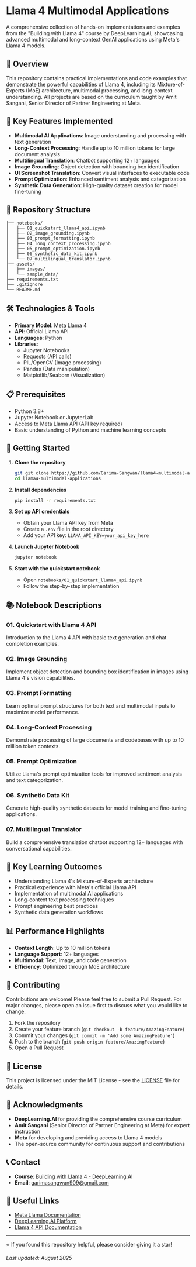 # Llama 4 Multimodal Applications

A comprehensive collection of hands-on implementations and examples from the "Building with Llama 4" course by DeepLearning.AI, showcasing advanced multimodal and long-context GenAI applications using Meta's Llama 4 models.

## 🚀 Overview

This repository contains practical implementations and code examples that demonstrate the powerful capabilities of Llama 4, including its Mixture-of-Experts (MoE) architecture, multimodal processing, and long-context understanding. All projects are based on the curriculum taught by Amit Sangani, Senior Director of Partner Engineering at Meta.

## 🧠 Key Features Implemented

- **Multimodal AI Applications**: Image understanding and processing with text generation
- **Long-Context Processing**: Handle up to 10 million tokens for large document analysis
- **Multilingual Translation**: Chatbot supporting 12+ languages
- **Image Grounding**: Object detection with bounding box identification
- **UI Screenshot Translation**: Convert visual interfaces to executable code
- **Prompt Optimization**: Enhanced sentiment analysis and categorization
- **Synthetic Data Generation**: High-quality dataset creation for model fine-tuning

## 📁 Repository Structure

```
├── notebooks/
│   ├── 01_quickstart_llama4_api.ipynb
│   ├── 02_image_grounding.ipynb
│   ├── 03_prompt_formatting.ipynb
│   ├── 04_long_context_processing.ipynb
│   ├── 05_prompt_optimization.ipynb
│   ├── 06_synthetic_data_kit.ipynb
│   └── 07_multilingual_translator.ipynb
├── assets/
│   ├── images/
│   └── sample_data/
├── requirements.txt
├── .gitignore
└── README.md
```

## 🛠️ Technologies & Tools

- **Primary Model**: Meta Llama 4
- **API**: Official Llama API
- **Languages**: Python
- **Libraries**: 
  - Jupyter Notebooks
  - Requests (API calls)
  - PIL/OpenCV (Image processing)
  - Pandas (Data manipulation)
  - Matplotlib/Seaborn (Visualization)

## 📋 Prerequisites

- Python 3.8+
- Jupyter Notebook or JupyterLab
- Access to Meta Llama API (API key required)
- Basic understanding of Python and machine learning concepts

## 🚀 Getting Started

1. **Clone the repository**
   ```bash
   git git clone https://github.com/Garima-Sangwan/llama4-multimodal-applications.git
   cd llama4-multimodal-applications
   ```

2. **Install dependencies**
   ```bash
   pip install -r requirements.txt
   ```

3. **Set up API credentials**
   - Obtain your Llama API key from Meta
   - Create a `.env` file in the root directory
   - Add your API key: `LLAMA_API_KEY=your_api_key_here`

4. **Launch Jupyter Notebook**
   ```bash
   jupyter notebook
   ```

5. **Start with the quickstart notebook**
   - Open `notebooks/01_quickstart_llama4_api.ipynb`
   - Follow the step-by-step implementation

## 📚 Notebook Descriptions

### 01. Quickstart with Llama 4 API
Introduction to the Llama 4 API with basic text generation and chat completion examples.

### 02. Image Grounding
Implement object detection and bounding box identification in images using Llama 4's vision capabilities.

### 03. Prompt Formatting
Learn optimal prompt structures for both text and multimodal inputs to maximize model performance.

### 04. Long-Context Processing
Demonstrate processing of large documents and codebases with up to 10 million token contexts.

### 05. Prompt Optimization
Utilize Llama's prompt optimization tools for improved sentiment analysis and text categorization.

### 06. Synthetic Data Kit
Generate high-quality synthetic datasets for model training and fine-tuning applications.

### 07. Multilingual Translator
Build a comprehensive translation chatbot supporting 12+ languages with conversational capabilities.

## 🎯 Key Learning Outcomes

- Understanding Llama 4's Mixture-of-Experts architecture
- Practical experience with Meta's official Llama API
- Implementation of multimodal AI applications
- Long-context text processing techniques
- Prompt engineering best practices
- Synthetic data generation workflows

## 📊 Performance Highlights

- **Context Length**: Up to 10 million tokens
- **Language Support**: 12+ languages
- **Multimodal**: Text, image, and code generation
- **Efficiency**: Optimized through MoE architecture

## 🤝 Contributing

Contributions are welcome! Please feel free to submit a Pull Request. For major changes, please open an issue first to discuss what you would like to change.

1. Fork the repository
2. Create your feature branch (`git checkout -b feature/AmazingFeature`)
3. Commit your changes (`git commit -m 'Add some AmazingFeature'`)
4. Push to the branch (`git push origin feature/AmazingFeature`)
5. Open a Pull Request

## 📄 License

This project is licensed under the MIT License - see the [LICENSE](LICENSE) file for details.

## 🙏 Acknowledgments

- **DeepLearning.AI** for providing the comprehensive course curriculum
- **Amit Sangani** (Senior Director of Partner Engineering at Meta) for expert instruction
- **Meta** for developing and providing access to Llama 4 models
- The open-source community for continuous support and contributions

## 📞 Contact

- **Course**: [Building with Llama 4 - DeepLearning.AI](https://www.deeplearning.ai/)
- **Email**: garimasangwan909@gmail.com

## 🔗 Useful Links

- [Meta Llama Documentation](https://llama.meta.com/)
- [DeepLearning.AI Platform](https://www.deeplearning.ai/)
- [Llama 4 API Documentation](https://developers.meta.com/docs/llama/)

---

⭐ If you found this repository helpful, please consider giving it a star!

*Last updated: August 2025*
